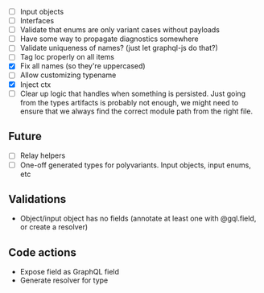 - [ ] Input objects
- [ ] Interfaces
- [ ] Validate that enums are only variant cases without payloads
- [ ] Have some way to propagate diagnostics somewhere
- [ ] Validate uniqueness of names? (just let graphql-js do that?)
- [ ] Tag loc properly on all items
- [x] Fix all names (so they're uppercased)
- [ ] Allow customizing typename
- [x] Inject ctx
- [ ] Clear up logic that handles when something is persisted. Just going from the types artifacts is probably not enough, we might need to ensure that we always find the correct module path from the right file.

## Future

- [ ] Relay helpers
- [ ] One-off generated types for polyvariants. Input objects, input enums, etc

## Validations

- Object/input object has no fields (annotate at least one with @gql.field, or create a resolver)

## Code actions

- Expose field as GraphQL field
- Generate resolver for type
